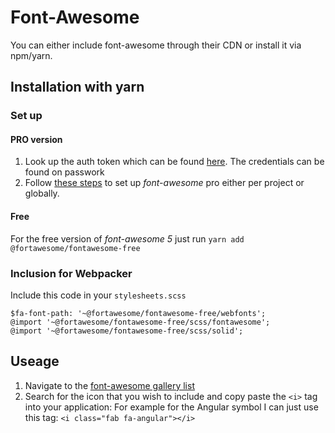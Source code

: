 # Font-Awesome

You can either include font-awesome through their CDN or install it via npm/yarn. 

## Installation with yarn

### Set up

#### PRO version

1. Look up the auth token which can be found [here](https://fontawesome.com/account). The credentials can be found on passwork
1. Follow [these steps](https://fontawesome.com/how-to-use/on-the-web/setup/using-package-managers#installing-pro) to set up _font-awesome_ pro either per project or globally.

#### Free

For the free version of _font-awesome 5_ just run `yarn add @fortawesome/fontawesome-free`

### Inclusion for Webpacker

Include this code in your `stylesheets.scss`
```
$fa-font-path: '~@fortawesome/fontawesome-free/webfonts';
@import '~@fortawesome/fontawesome-free/scss/fontawesome';
@import '~@fortawesome/fontawesome-free/scss/solid';
```

## Useage

1. Navigate to the [font-awesome gallery list](https://fontawesome.com/icons?d=gallery)
1. Search for the icon that you wish to include and copy paste the `<i>` tag into your application:
For example for the Angular symbol I can just use this tag: `<i class="fab fa-angular"></i>`
